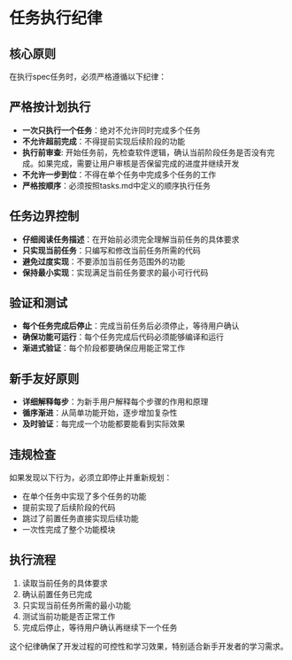 # 任务执行纪律

## 核心原则
在执行spec任务时，必须严格遵循以下纪律：

## 严格按计划执行
- **一次只执行一个任务**：绝对不允许同时完成多个任务
- **不允许超前完成**：不得提前实现后续阶段的功能
- **执行前审查**: 开始任务前，先检查软件逻辑，确认当前阶段任务是否没有完成。如果完成，需要让用户审核是否保留完成的进度并继续开发
- **不允许一步到位**：不得在单个任务中完成多个任务的工作
- **严格按顺序**：必须按照tasks.md中定义的顺序执行任务

## 任务边界控制
- **仔细阅读任务描述**：在开始前必须完全理解当前任务的具体要求
- **只实现当前任务**：只编写和修改当前任务所需的代码
- **避免过度实现**：不要添加当前任务范围外的功能
- **保持最小实现**：实现满足当前任务要求的最小可行代码

## 验证和测试
- **每个任务完成后停止**：完成当前任务后必须停止，等待用户确认
- **确保功能可运行**：每个任务完成后代码必须能够编译和运行
- **渐进式验证**：每个阶段都要确保应用能正常工作

## 新手友好原则
- **详细解释每步**：为新手用户解释每个步骤的作用和原理
- **循序渐进**：从简单功能开始，逐步增加复杂性
- **及时验证**：每完成一个功能都要能看到实际效果

## 违规检查
如果发现以下行为，必须立即停止并重新规划：
- 在单个任务中实现了多个任务的功能
- 提前实现了后续阶段的代码
- 跳过了前置任务直接实现后续功能
- 一次性完成了整个功能模块

## 执行流程
1. 读取当前任务的具体要求
2. 确认前置任务已完成
3. 只实现当前任务所需的最小功能
4. 测试当前功能是否正常工作
5. 完成后停止，等待用户确认再继续下一个任务

这个纪律确保了开发过程的可控性和学习效果，特别适合新手开发者的学习需求。